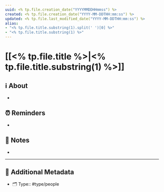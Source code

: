 ```yaml
---
uuid: <% tp.file.creation_date("YYYYMMDDHHmmss") %>
created: <% tp.file.creation_date("YYYY-MM-DDTHH:mm:ss") %>
updated: <% tp.file.last_modified_date("YYYY-MM-DDTHH:mm:ss") %>
alias: 
- "<% tp.file.title.substring(1).split(' ')[0] %>"
- "<% tp.file.title.substring(1) %>"
---
```


# [[<% tp.file.title %>|<% tp.file.title.substring(1) %>]]

## ℹ️ About

-

## ⏰ Reminders

- 

## 📝 Notes

- 

---

## 📇 Additional Metadata

- 🗂 Type:: #type/people
